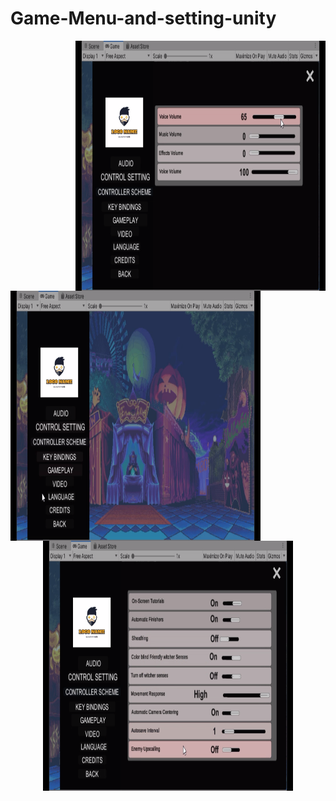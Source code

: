 # Game-Menu-and-setting-unity


<p >
  <img src="https://github.com/faiz28/Game-Menu-and-setting-unity/blob/master/Screenshot%20from%202020-04-14%2013-26-58.png" height="400" width="400" align="right">
  <img src="https://github.com/faiz28/Game-Menu-and-setting-unity/blob/master/Screenshot%20from%202020-04-14%2013-27-05.png" height="400" width="400" align="left">
</p>

<p align="center">
  <img src="https://github.com/faiz28/Game-Menu-and-setting-unity/blob/master/Screenshot%20from%202020-04-14%2013-27-18.png" height="400" width="400" >
</p>


